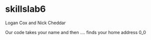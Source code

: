 # skillslab6
Logan Cox and Nick Cheddar

Our code takes your name and then .... finds your home address 0_0
